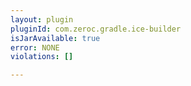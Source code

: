 ```yaml
---
layout: plugin
pluginId: com.zeroc.gradle.ice-builder
isJarAvailable: true
error: NONE
violations: []

---
```


